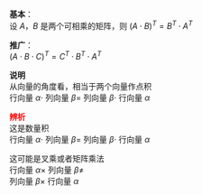 **基本**：  
设 $A，B$ 是两个可相乘的矩阵，则 $(A\cdot B)^T=B^T\cdot A^T$  
  
**推广**：  
$(A\cdot B\cdot C)^T=C^T\cdot B^T\cdot A^T$  
  
**说明**  
从向量的角度看，相当于两个向量作点积  
行向量 $\alpha\cdot$ 列向量 $\beta=$ 列向量 $\beta\cdot$ 行向量 $\alpha$  
  
**<font color=red>辨析</font>**  
这是数量积  
行向量 $\alpha\cdot$ 列向量 $\beta=$ 列向量 $\beta\cdot$ 行向量 $\alpha$  
  
这可能是叉乘或者矩阵乘法  
行向量 $\alpha\times$ 列向量 $\beta\neq$  
列向量 $\beta\times$ 行向量 $\alpha$  
